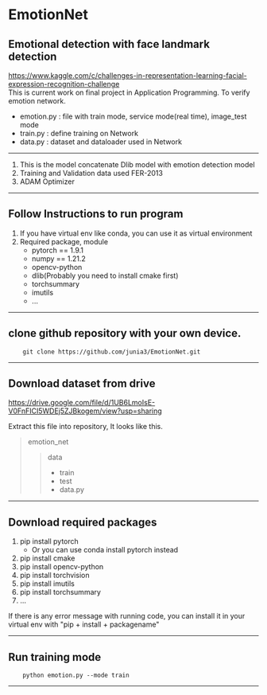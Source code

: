 # EmotionNet
## Emotional detection with face landmark detection
https://www.kaggle.com/c/challenges-in-representation-learning-facial-expression-recognition-challenge  
This is current work on final project in Application Programming.
To verify emotion network.
- emotion.py : file with train mode, service mode(real time), image_test mode
- train.py : define training on Network
- data.py : dataset and dataloader used in Network
---
  
1. This is the model concatenate Dlib model with emotion detection model
2. Training and Validation data used FER-2013
3. ADAM Optimizer

---
## Follow Instructions to run program

1. If you have virtual env like conda, you can use it as virtual environment
2. Required package, module
    - pytorch == 1.9.1
    - numpy == 1.21.2
    - opencv-python
    - dlib(Probably you need to install cmake first)
    - torchsummary
    - imutils
    - ...

___
## clone github repository with your own device.
```
    git clone https://github.com/junia3/EmotionNet.git
```

___
## Download dataset from drive
https://drive.google.com/file/d/1UB6LmoIsE-V0FnFICI5WDEj5ZJBkogem/view?usp=sharing

Extract this file into repository, It looks like this.

> emotion_net
>    > data
>    >    - train
>    >    - test
>    >    - data.py

___
## Download required packages
1. pip install pytorch
    - Or you can use conda install pytorch instead
2. pip install cmake
3. pip install opencv-python
4. pip install torchvision
5. pip install imutils
6. pip install torchsummary
7. ...

If there is any error message with running code, you can install it in your virtual env with "pip + install + packagename"

___
## Run training mode
```
    python emotion.py --mode train
```

___
